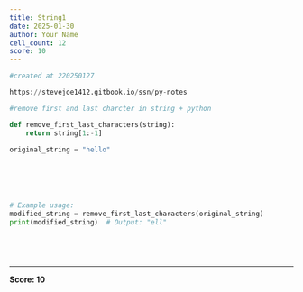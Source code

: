 ```yaml
---
title: String1
date: 2025-01-30
author: Your Name
cell_count: 12
score: 10
---
```


```python
#created at 220250127
```


```python
https://stevejoe1412.gitbook.io/ssn/py-notes
```


```python
#remove first and last charcter in string + python
```


```python
def remove_first_last_characters(string):
    return string[1:-1]
```


```python
original_string = "hello"

```


```python

```


```python

```


```python

    

# Example usage:
modified_string = remove_first_last_characters(original_string)
print(modified_string)  # Output: "ell"

```


```python

```


```python

```


```python

```


```python

```


---
**Score: 10**